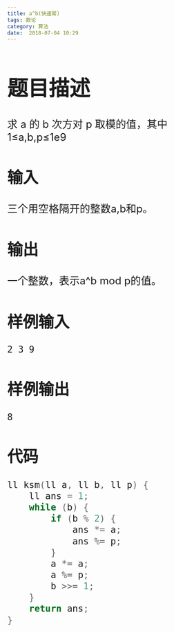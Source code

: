 ```yaml
---
title: a^b(快速幂)
tags: 数论
category: 算法
date:  2018-07-04 10:29
---
```


<font size=5> 

# 题目描述

求 a 的 b 次方对 p 取模的值，其中 1≤a,b,p≤1e9

## 输入

三个用空格隔开的整数a,b和p。

## 输出

一个整数，表示a^b mod p的值。

## 样例输入



```
2 3 9
```

## 样例输出



```
8
```



## 代码

```c++
ll ksm(ll a, ll b, ll p) {
    ll ans = 1;
    while (b) {
        if (b % 2) {
            ans *= a;
            ans %= p;
        }
        a *= a;
        a %= p;
        b >>= 1;
    }
    return ans;
}
```

